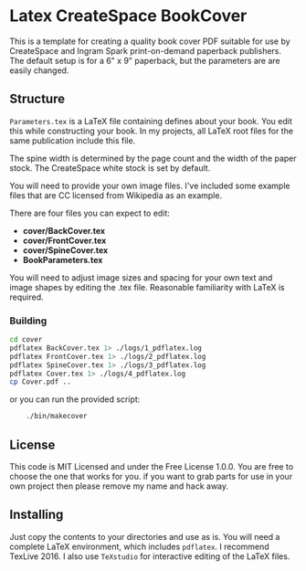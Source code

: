 Latex CreateSpace BookCover
===========================

This is a template for creating a quality book cover PDF suitable for
use by CreateSpace and Ingram Spark print-on-demand paperback publishers.
The default setup is for a 6" x 9" paperback, but the parameters are
are easily changed.

## Structure

`Parameters.tex` is a LaTeX file containing defines about your book. 
You edit this while constructing your book. In my projects, all LaTeX
root files for the same publication include this file.

The spine width is determined by the page count and the width of the
paper stock. The CreateSpace white stock is set by default. 

You will need to provide your own image files. I've included some example
files that are CC licensed from Wikipedia as an example.

There are four files you can expect to edit:

- **cover/BackCover.tex**
- **cover/FrontCover.tex**
- **cover/SpineCover.tex**
- **BookParameters.tex**

You will need to adjust image sizes and spacing for your own text and 
image shapes by editing the .tex file. Reasonable familiarity with LaTeX
is required.

### Building ###

```bash
cd cover
pdflatex BackCover.tex 1> ./logs/1_pdflatex.log
pdflatex FrontCover.tex 1> ./logs/2_pdflatex.log
pdflatex SpineCover.tex 1> ./logs/3_pdflatex.log
pdflatex Cover.tex 1> ./logs/4_pdflatex.log
cp Cover.pdf ..
```
or you can run the provided script:

```bash
    ./bin/makecover
```

## License

This code is MIT Licensed and under the Free License 1.0.0. You are free to
choose the one that works for you. if you want to grab parts for use in your
own project then please remove my name and hack away.

## Installing 

Just copy the contents to your directories and use as is. You will need a
complete LaTeX environment, which includes `pdflatex`. I recommend TexLive
2016. I also use `TeXstudio` for interactive editing of the LaTeX files.



